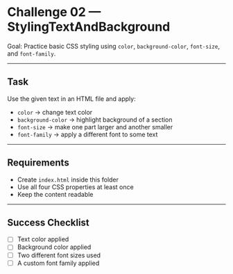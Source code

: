 # Challenge 02 — StylingTextAndBackground

Goal: Practice basic CSS styling using `color`, `background-color`, `font-size`, and `font-family`.

---

## Task
Use the given text in an HTML file and apply:
- `color` → change text color  
- `background-color` → highlight background of a section  
- `font-size` → make one part larger and another smaller  
- `font-family` → apply a different font to some text  

---

## Requirements
- Create `index.html` inside this folder  
- Use all four CSS properties at least once  
- Keep the content readable  

---

## Success Checklist
- [ ] Text color applied  
- [ ] Background color applied  
- [ ] Two different font sizes used  
- [ ] A custom font family applied  
